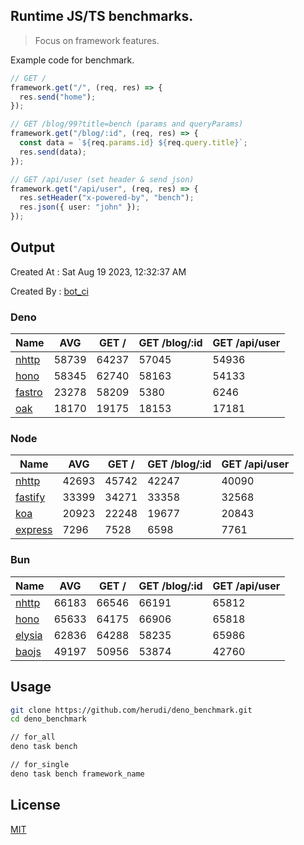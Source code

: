 ## Runtime JS/TS benchmarks.

> Focus on framework features.

Example code for benchmark.
```ts
// GET /
framework.get("/", (req, res) => {
  res.send("home");
});

// GET /blog/99?title=bench (params and queryParams)
framework.get("/blog/:id", (req, res) => {
  const data = `${req.params.id} ${req.query.title}`;
  res.send(data);
});

// GET /api/user (set header & send json)
framework.get("/api/user", (req, res) => {
  res.setHeader("x-powered-by", "bench");
  res.json({ user: "john" });
});
```

## Output
Created At : Sat Aug 19 2023, 12:32:37 AM

Created By : [bot_ci](https://github.com/herudi/deno_benchmarks/commits?author=github-actions%5Bbot%5D)


### Deno
|Name|AVG|GET /|GET /blog/:id|GET /api/user|
|----|----|----|----|----|
|[nhttp](https://github.com/nhttp/nhttp)|58739|64237|57045|54936|
|[hono](https://github.com/honojs/hono)|58345|62740|58163|54133|
|[fastro](https://github.com/fastrodev/fastro)|23278|58209|5380|6246|
|[oak](https://github.com/oakserver/oak)|18170|19175|18153|17181|
  


### Node
|Name|AVG|GET /|GET /blog/:id|GET /api/user|
|----|----|----|----|----|
|[nhttp](https://github.com/nhttp/nhttp)|42693|45742|42247|40090|
|[fastify](https://github.com/fastify/fastify)|33399|34271|33358|32568|
|[koa](https://github.com/koajs/koa)|20923|22248|19677|20843|
|[express](https://github.com/expressjs/express)|7296|7528|6598|7761|
  


### Bun
|Name|AVG|GET /|GET /blog/:id|GET /api/user|
|----|----|----|----|----|
|[nhttp](https://github.com/nhttp/nhttp)|66183|66546|66191|65812|
|[hono](https://github.com/honojs/hono)|65633|64175|66906|65818|
|[elysia](https://github.com/elysiajs/elysia)|62836|64288|58235|65986|
|[baojs](https://github.com/mattreid1/baojs)|49197|50956|53874|42760|
  



## Usage

```bash
git clone https://github.com/herudi/deno_benchmark.git
cd deno_benchmark

// for_all
deno task bench

// for_single
deno task bench framework_name
```

## License

[MIT](LICENSE)

